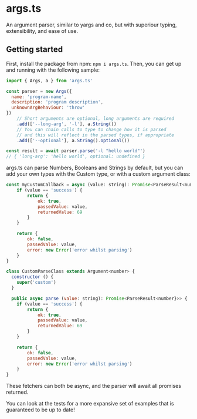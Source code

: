# args.ts

An argument parser, similar to yargs and co, but with superiour typing, extensibility, and ease of use.

## Getting started

First, install the package from npm: `npm i args.ts`.
Then, you can get up and running with the following sample:
```js
import { Args, a } from 'args.ts'

const parser = new Args({
  name: 'program-name',
  description: 'program description',
  unknownArgBehaviour: 'throw'
})
    // Short arguments are optional, long arguments are required
    .add(['--long-arg', '-l'], a.String())
    // You can chain calls to type to change how it is parsed
    // and this will reflect in the parsed types, if appropriate
    .add(['--optional'], a.String().optional()) 

const result = await parser.parse('-l "hello world"') 
// { 'long-arg': 'hello world', optional: undefined }
```

args.ts can parse Numbers, Booleans and Strings by default, but you can add your own types with the Custom type, or with a custom argument class:
```js
const myCustomCallback = async (value: string): Promise<ParseResult<number>> => {
    if (value == 'success') {
        return {
            ok: true,
            passedValue: value,
            returnedValue: 69
        }
    }

    return {
        ok: false,
        passedValue: value,
        error: new Error('error whilst parsing') 
    }
}
```
```js
class CustomParseClass extends Argument<number> {
  constructor () {
    super('custom')
  }

  public async parse (value: string): Promise<ParseResult<number}>> {
    if (value == 'success') {
        return {
            ok: true,
            passedValue: value,
            returnedValue: 69
        }
    }

    return {
        ok: false,
        passedValue: value,
        error: new Error('error whilst parsing') 
    }
}
```
These fetchers can both be async, and the parser will await all promises returned.

You can look at the tests for a more expansive set of examples that is guaranteed to be up to date!